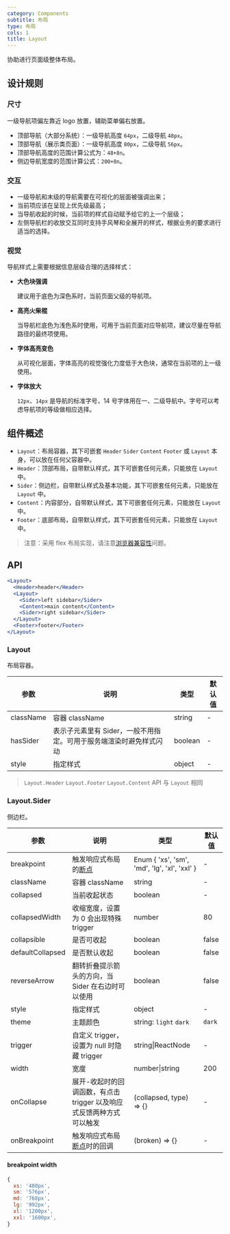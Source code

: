 ```yaml
---
category: Components
subtitle: 布局
type: 布局
cols: 1
title: Layout
---
```


协助进行页面级整体布局。

## 设计规则

### 尺寸

一级导航项偏左靠近 logo 放置，辅助菜单偏右放置。

- 顶部导航（大部分系统）：一级导航高度 `64px`，二级导航 `48px`。
- 顶部导航（展示类页面）：一级导航高度 `80px`，二级导航 `56px`。
- 顶部导航高度的范围计算公式为：`48+8n`。
- 侧边导航宽度的范围计算公式：`200+8n`。

### 交互

- 一级导航和末级的导航需要在可视化的层面被强调出来；
- 当前项应该在呈现上优先级最高；
- 当导航收起的时候，当前项的样式自动赋予给它的上一个层级；
- 左侧导航栏的收放交互同时支持手风琴和全展开的样式，根据业务的要求进行适当的选择。

### 视觉

导航样式上需要根据信息层级合理的选择样式：

- **大色块强调**

  建议用于底色为深色系时，当前页面父级的导航项。

- **高亮火柴棍**

  当导航栏底色为浅色系时使用，可用于当前页面对应导航项，建议尽量在导航路径的最终项使用。

- **字体高亮变色**

  从可视化层面，字体高亮的视觉强化力度低于大色块，通常在当前项的上一级使用。

- **字体放大**

  `12px`、`14px` 是导航的标准字号，14 号字体用在一、二级导航中。字号可以考虑导航项的等级做相应选择。

## 组件概述

- `Layout`：布局容器，其下可嵌套 `Header` `Sider` `Content` `Footer` 或 `Layout` 本身，可以放在任何父容器中。
- `Header`：顶部布局，自带默认样式，其下可嵌套任何元素，只能放在 `Layout` 中。
- `Sider`：侧边栏，自带默认样式及基本功能，其下可嵌套任何元素，只能放在 `Layout` 中。
- `Content`：内容部分，自带默认样式，其下可嵌套任何元素，只能放在 `Layout` 中。
- `Footer`：底部布局，自带默认样式，其下可嵌套任何元素，只能放在 `Layout` 中。

> 注意：采用 flex 布局实现，请注意[浏览器兼容性](http://caniuse.com/#search=flex)问题。

## API

```jsx
<Layout>
  <Header>header</Header>
  <Layout>
    <Sider>left sidebar</Sider>
    <Content>main content</Content>
    <Sider>right sidebar</Sider>
  </Layout>
  <Footer>footer</Footer>
</Layout>
```

### Layout

布局容器。

| 参数 | 说明 | 类型 | 默认值 |
| --- | --- | --- | --- |
| className | 容器 className | string | - |
| hasSider | 表示子元素里有 Sider，一般不用指定。可用于服务端渲染时避免样式闪动 | boolean | - |
| style | 指定样式 | object | - |

> `Layout.Header` `Layout.Footer` `Layout.Content` API 与 `Layout` 相同

### Layout.Sider

侧边栏。

| 参数 | 说明 | 类型 | 默认值 |
| --- | --- | --- | --- |
| breakpoint | 触发响应式布局的[断点](/components/grid#api) | Enum { 'xs', 'sm', 'md', 'lg', 'xl', 'xxl' } | - |
| className | 容器 className | string | - |
| collapsed | 当前收起状态 | boolean | - |
| collapsedWidth | 收缩宽度，设置为 0 会出现特殊 trigger | number | 80 |
| collapsible | 是否可收起 | boolean | false |
| defaultCollapsed | 是否默认收起 | boolean | false |
| reverseArrow | 翻转折叠提示箭头的方向，当 Sider 在右边时可以使用 | boolean | false |
| style | 指定样式 | object | - |
| theme | 主题颜色 | string: `light` `dark` | `dark` |
| trigger | 自定义 trigger，设置为 null 时隐藏 trigger | string\|ReactNode | - |
| width | 宽度 | number\|string | 200 |
| onCollapse | 展开-收起时的回调函数，有点击 trigger 以及响应式反馈两种方式可以触发 | (collapsed, type) => {} | - |
| onBreakpoint | 触发响应式布局[断点](/components/grid#api)时的回调 | (broken) => {} | - |

#### breakpoint width

```js
{
  xs: '480px',
  sm: '576px',
  md: '768px',
  lg: '992px',
  xl: '1200px',
  xxl: '1600px',
}
```
